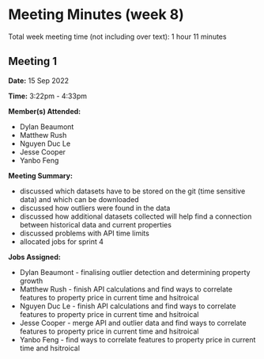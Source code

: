 # Meeting Minutes (week 8)

Total week meeting time (not including over text): 1 hour 11 minutes

## Meeting 1
**Date:** 15 Sep 2022

**Time:** 3:22pm - 4:33pm

**Member(s) Attended:**

* Dylan Beaumont
* Matthew Rush
* Nguyen Duc Le
* Jesse Cooper
* Yanbo Feng

**Meeting Summary:**


* discussed which datasets have to be stored on the git (time sensitive data) and which can be downloaded
* discussed how outliers were found in the data
* discussed how additional datasets collected will help find a connection between historical data and current properties
* discussed problems with API time limits
* allocated jobs for sprint 4


**Jobs Assigned:**

* Dylan Beaumont - finalising outlier detection and determining property growth
* Matthew Rush - finish API calculations and find ways to correlate features to property price in current time and hsitroical 
* Nguyen Duc Le - finish API calculations and find ways to correlate features to property price in current time and hsitroical 
* Jesse Cooper - merge API and outlier data and find ways to correlate features to property price in current time and hsitroical 
* Yanbo Feng - find ways to correlate features to property price in current time and hsitroical 